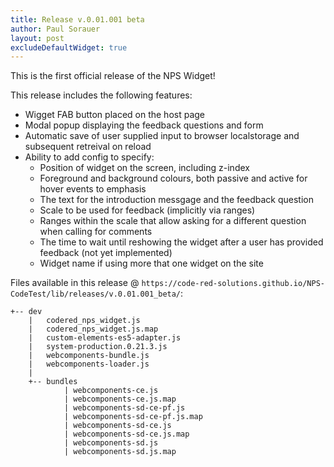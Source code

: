 ```yaml
--- 
title: Release v.0.01.001 beta 
author: Paul Sorauer 
layout: post 
excludeDefaultWidget: true
--- 
```


This is the first official release of the NPS Widget!

This release includes the following features:

- Wigget FAB button placed on the host page
- Modal popup displaying the feedback questions and form
- Automatic save of user supplied input to browser localstorage and subsequent retreival on reload
- Ability to add config to specify:
    - Position of widget on the screen, including z-index
    - Foreground and background colours, both passive and active for hover events to emphasis
    - The text for the introduction messgage and the feedback question
    - Scale to be used for feedback (implicitly via ranges)
    - Ranges within the scale that allow asking for a different question when calling for comments
    - The time to wait until reshowing the widget after a user has provided feedback (not yet implemented)
    - Widget name if using more that one widget on the site


Files available in this release @ `https://code-red-solutions.github.io/NPS-CodeTest/lib/releases/v.0.01.001_beta/`:
```
+-- dev
    |   codered_nps_widget.js
    |   codered_nps_widget.js.map
    |   custom-elements-es5-adapter.js
    |   system-production.0.21.3.js
    |   webcomponents-bundle.js
    |   webcomponents-loader.js
    |
    +-- bundles
            | webcomponents-ce.js
            | webcomponents-ce.js.map
            | webcomponents-sd-ce-pf.js
            | webcomponents-sd-ce-pf.js.map
            | webcomponents-sd-ce.js
            | webcomponents-sd-ce.js.map
            | webcomponents-sd.js
            | webcomponents-sd.js.map
```
<script src="https://cdn.jsdelivr.net/npm/promise-polyfill@8/dist/polyfill.min.js"></script>

<script type="text/javascript">

function injectScript(src) {
  return new Promise(function (resolve, reject) {
	const script = document.createElement('script');
	script.async = true;
	script.src = src;
	script.addEventListener('load', resolve);
	script.addEventListener('error', function () { reject('Error loading script.') });
	script.addEventListener('abort', function () { reject('Script loading aborted.') });
	document.head.appendChild(script);
  });
}

function initialzeCodeRedNpsWidget(config) {
  injectScript('../../../lib/releases/v.0.01.001_beta/dev/custom-elements-es5-adapter.js')
	.then(function () {
	  console.log('Script \'custom-elements-es5-adapter.js\' loaded.');
	  injectScript('../../../lib/releases/v.0.01.001_beta/dev/webcomponents-loader.js')
		.then(function () {
		  console.log('Script \'webcomponents-loader.js\' loaded.');
		  document.addEventListener('WebComponentsReady',
			function (e) {
			  console.log('Event WebComponentsReady fired.');
			  injectScript('../../../lib/releases/v.0.01.001_beta/dev/codered_nps_widget.js')
				.then(function () {
				  console.log('Script \'codered_nps_widget.js\' loaded.');
				  const npsWidget = new (codered_nps_widget.NpsWidget)(config);
				  document.getElementsByTagName('body')[0].appendChild(npsWidget);
				  npsWidget.render();
				}).catch(function (error) {
				  console.log(error);
				});
			});
		}).catch(function (error) {
		  console.log(error);
		});
	}).catch(function (error) {
	  console.log(error);
	});
}

</script>


<script type="text/javascript">

	var npsConfig = {
	  /*
	  Possible values for styling are:
		zindex
		backgroundColour
		backgroundHoverColour
		foregroundColour
		foregroundHoverColour
		top
		bottom
		left
		right
		margin
	  */
	  styling: {},
	  settings: {
			introductionStatement: 'This version of the widget is v.0.01.001 beta',
			mainQuestion: 'With a rating between 1 to 5, how did you like this version of the widget?',
			answerRanges: [
				{
				start: 1,
				end: 2,
				question: 'What did we miss?'
				},
				{
				start: 3,
				end: 4,
				question: 'What could we do to improve?'
				},
				{
				start: 5,
				end: 5,
				question: 'What was your favourite feature?'
				}
			],
			timeOutOnAnswer: 180,
            widgetName: 'widget-release-v.0.01.001_beta'
		}
	};

	initialzeCodeRedNpsWidget(npsConfig);

</script>
